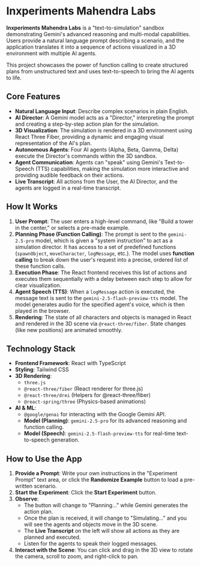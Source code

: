 # Inxperiments Mahendra Labs

**Inxperiments Mahendra Labs** is a "text-to-simulation" sandbox demonstrating Gemini's advanced reasoning and multi-modal capabilities. Users provide a natural language prompt describing a scenario, and the application translates it into a sequence of actions visualized in a 3D environment with multiple AI agents.

This project showcases the power of function calling to create structured plans from unstructured text and uses text-to-speech to bring the AI agents to life.

## Core Features

-   **Natural Language Input**: Describe complex scenarios in plain English.
-   **AI Director**: A Gemini model acts as a "Director," interpreting the prompt and creating a step-by-step action plan for the simulation.
-   **3D Visualization**: The simulation is rendered in a 3D environment using React Three Fiber, providing a dynamic and engaging visual representation of the AI's plan.
-   **Autonomous Agents**: Four AI agents (Alpha, Beta, Gamma, Delta) execute the Director's commands within the 3D sandbox.
-   **Agent Communication**: Agents can "speak" using Gemini's Text-to-Speech (TTS) capabilities, making the simulation more interactive and providing audible feedback on their actions.
-   **Live Transcript**: All actions from the User, the AI Director, and the agents are logged in a real-time transcript.

## How It Works

1.  **User Prompt**: The user enters a high-level command, like "Build a tower in the center," or selects a pre-made example.
2.  **Planning Phase (Function Calling)**: The prompt is sent to the `gemini-2.5-pro` model, which is given a "system instruction" to act as a simulation director. It has access to a set of predefined functions (`spawnObject`, `moveCharacter`, `logMessage`, etc.). The model uses **function calling** to break down the user's request into a precise, ordered list of these function calls.
3.  **Execution Phase**: The React frontend receives this list of actions and executes them sequentially with a delay between each step to allow for clear visualization.
4.  **Agent Speech (TTS)**: When a `logMessage` action is executed, the message text is sent to the `gemini-2.5-flash-preview-tts` model. The model generates audio for the specified agent's voice, which is then played in the browser.
5.  **Rendering**: The state of all characters and objects is managed in React and rendered in the 3D scene via `@react-three/fiber`. State changes (like new positions) are animated smoothly.

## Technology Stack

-   **Frontend Framework**: React with TypeScript
-   **Styling**: Tailwind CSS
-   **3D Rendering**:
    -   `three.js`
    -   `@react-three/fiber` (React renderer for three.js)
    -   `@react-three/drei` (Helpers for @react-three/fiber)
    -   `@react-spring/three` (Physics-based animations)
-   **AI & ML**:
    -   `@google/genai` for interacting with the Google Gemini API.
    -   **Model (Planning)**: `gemini-2.5-pro` for its advanced reasoning and function calling.
    -   **Model (Speech)**: `gemini-2.5-flash-preview-tts` for real-time text-to-speech generation.

## How to Use the App

1.  **Provide a Prompt**: Write your own instructions in the "Experiment Prompt" text area, or click the **Randomize Example** button to load a pre-written scenario.
2.  **Start the Experiment**: Click the **Start Experiment** button.
3.  **Observe**:
    -   The button will change to "Planning..." while Gemini generates the action plan.
    -   Once the plan is received, it will change to "Simulating..." and you will see the agents and objects move in the 3D scene.
    -   The **Live Transcript** on the left will show all actions as they are planned and executed.
    -   Listen for the agents to speak their logged messages.
4.  **Interact with the Scene**: You can click and drag in the 3D view to rotate the camera, scroll to zoom, and right-click to pan.
